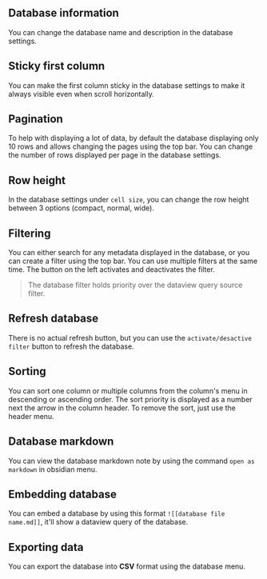 ## Database information

You can change the database name and description in the database settings.

## Sticky first column

You can make the first column sticky in the database settings to make it always visible even when scroll horizontally.

## Pagination

To help with displaying a lot of data, by default the database displaying only 10 rows and allows changing the pages using the top bar. You can change the number of rows displayed per page in the database settings.

## Row height

In the database settings under `cell size`, you can change the row height between 3 options (compact, normal, wide).

## Filtering

You can either search for any metadata displayed in the database, or you can create a filter using the top bar. You can use multiple filters at the same time. The button on the left activates and deactivates the filter.

> The database filter holds priority over the dataview query source filter.

## Refresh database

There is no actual refresh button, but you can use the `activate/desactive filter` button to refresh the database.

## Sorting

You can sort one column or multiple columns from the column's menu in descending or ascending order. The sort priority is displayed as a number next the arrow in the column header. To remove the sort, just use the header menu.

## Database markdown

You can view the database markdown note by using the command `open as markdown` in obsidian menu.

## Embedding database

You can embed a database by using this format `![[database file name.md]]`, it'll show a dataview query of the database.

## Exporting data

You can export the database into **CSV** format using the database menu.